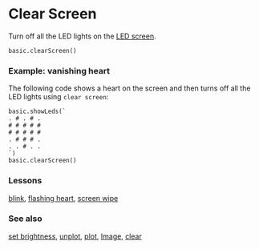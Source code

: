 # Clear Screen

Turn off all the LED lights on the [LED screen](/device/screen).

```sig
basic.clearScreen()
```

### Example: vanishing heart

The following code shows a heart on the screen and then turns off all the LED lights using `clear screen`:

```blocks
basic.showLeds(`
. # . # . 
# # # # # 
# # # # # 
. # # # . 
. . # . . 
`)
basic.clearScreen()
```

### Lessons

[blink](/lessons/blink), [flashing heart](/lessons/flashing-heart), [screen wipe](/lessons/screen-wipe)

### See also

[set brightness](/reference/led/set-brightness), [unplot](/reference/led/unplot), [plot](/reference/led/plot), [Image](/reference/images/image), [clear](/reference/basic/clear-screen)

